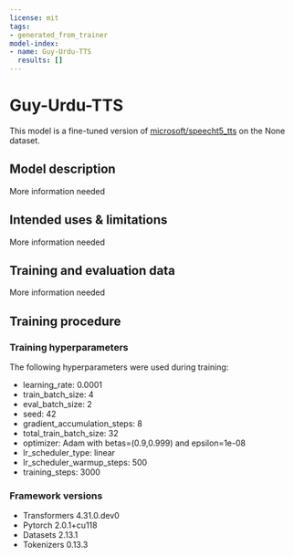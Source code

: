 ```yaml
---
license: mit
tags:
- generated_from_trainer
model-index:
- name: Guy-Urdu-TTS
  results: []
---
```


<!-- This model card has been generated automatically according to the information the Trainer had access to. You
should probably proofread and complete it, then remove this comment. -->

# Guy-Urdu-TTS

This model is a fine-tuned version of [microsoft/speecht5_tts](https://huggingface.co/microsoft/speecht5_tts) on the None dataset.

## Model description

More information needed

## Intended uses & limitations

More information needed

## Training and evaluation data

More information needed

## Training procedure

### Training hyperparameters

The following hyperparameters were used during training:
- learning_rate: 0.0001
- train_batch_size: 4
- eval_batch_size: 2
- seed: 42
- gradient_accumulation_steps: 8
- total_train_batch_size: 32
- optimizer: Adam with betas=(0.9,0.999) and epsilon=1e-08
- lr_scheduler_type: linear
- lr_scheduler_warmup_steps: 500
- training_steps: 3000

### Framework versions

- Transformers 4.31.0.dev0
- Pytorch 2.0.1+cu118
- Datasets 2.13.1
- Tokenizers 0.13.3
